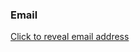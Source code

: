 <div class="contact-item">
    <div class="contact-icon">
        <i class="fas fa-envelope"></i>
    </div>
    <div class="contact-details">
        <h3>Email</h3>
        <p><a href="#" id="email-link" onclick="showEmail(); return false;">Click to reveal email address</a></p>
    </div>
</div>
